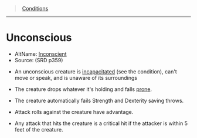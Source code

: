 ﻿---
!Generic
Id: conditions_vo.md#unconscious
ParentLink: conditions_vo.md#conditions
Name: Unconscious
ParentName: Conditions
NameLevel: 1
AltName: '[Inconscient](hd_conditions_inconscient.md)'
Source: (SRD p359)
Attributes: {}
---
> [Conditions](srd_conditions.md)

---

# Unconscious

- AltName: [Inconscient](hd_conditions_inconscient.md)
- Source: (SRD p359)

* An unconscious creature is [incapacitated](srd_conditions_incapacitated.md) (see the condition), can't move or speak, and is unaware of its surroundings

* The creature drops whatever it's holding and falls [prone](srd_conditions_prone.md).

* The creature automatically fails Strength and Dexterity saving throws.

* Attack rolls against the creature have advantage.

* Any attack that hits the creature is a critical hit if the attacker is within 5 feet of the creature.

